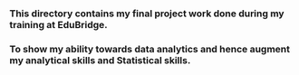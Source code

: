 ### **This directory contains my final project work done during my training at EduBridge.**
### **To show my ability towards data analytics and hence augment my analytical skills and Statistical skills.**
